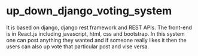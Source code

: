 # up_down_django_voting_system
It is based on django, django rest framework and REST APIs. The front-end is in React.js including javascript, html, css and bootstrap. In this system one can post anything they wanted and if someone really likes it then the users can also up vote that particular post and vise versa.
